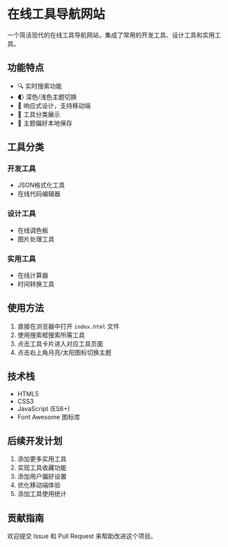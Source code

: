 # 在线工具导航网站

一个简洁现代的在线工具导航网站，集成了常用的开发工具、设计工具和实用工具。

## 功能特点

- 🔍 实时搜索功能
- 🌓 深色/浅色主题切换
- 📱 响应式设计，支持移动端
- 🎯 工具分类展示
- 💾 主题偏好本地保存

## 工具分类

### 开发工具
- JSON格式化工具
- 在线代码编辑器

### 设计工具
- 在线调色板
- 图片处理工具

### 实用工具
- 在线计算器
- 时间转换工具

## 使用方法

1. 直接在浏览器中打开 `index.html` 文件
2. 使用搜索框搜索所需工具
3. 点击工具卡片进入对应工具页面
4. 点击右上角月亮/太阳图标切换主题

## 技术栈

- HTML5
- CSS3
- JavaScript (ES6+)
- Font Awesome 图标库

## 后续开发计划

1. 添加更多实用工具
2. 实现工具收藏功能
3. 添加用户偏好设置
4. 优化移动端体验
5. 添加工具使用统计

## 贡献指南

欢迎提交 Issue 和 Pull Request 来帮助改进这个项目。 